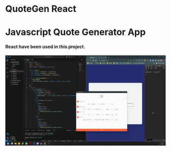 # QuoteGen React

<h1>Javascript Quote Generator App</h1>

<h4>React have been used in this project.</h4>

<img src="./screen.gif">
